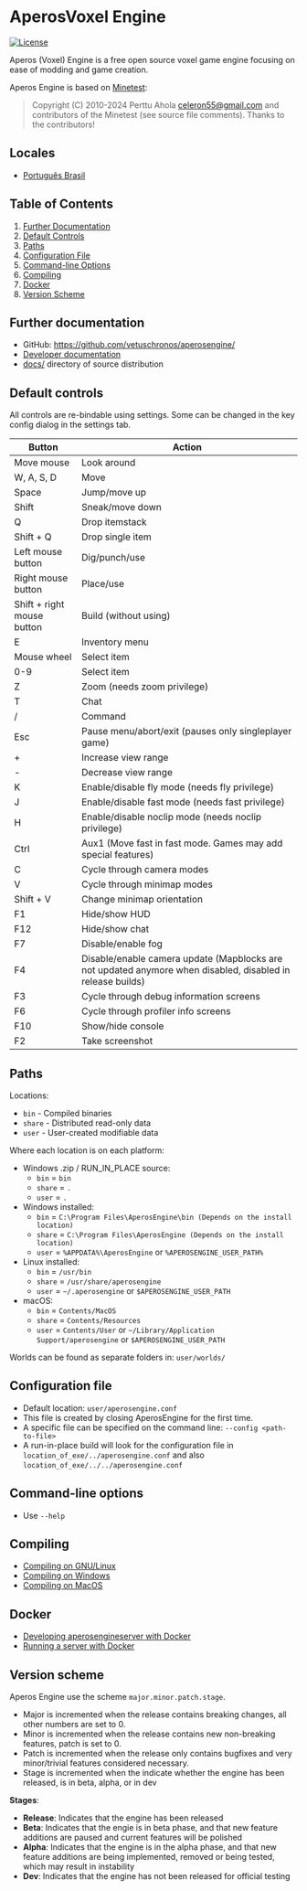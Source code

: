 AperosVoxel Engine
==================

[![License](https://img.shields.io/badge/license-LGPLv2.1%2B-blue.svg)](https://www.gnu.org/licenses/old-licenses/lgpl-2.1.en.html)

Aperos (Voxel) Engine is a free open source voxel game engine focusing on ease of modding and game creation.

Aperos Engine is based on [Minetest](https://minetest.net):

> Copyright (C) 2010-2024 Perttu Ahola <celeron55@gmail.com>
and contributors of the Minetest (see source file comments). 
Thanks to the contributors!

Locales
-------
* [Português Brasil](docs/locales/pt_BR/)

Table of Contents
-----------------

1. [Further Documentation](#further-documentation)
2. [Default Controls](#default-controls)
3. [Paths](#paths)
4. [Configuration File](#configuration-file)
5. [Command-line Options](#command-line-options)
6. [Compiling](#compiling)
7. [Docker](#docker)
8. [Version Scheme](#version-scheme)


Further documentation
---------------------
- GitHub: https://github.com/vetuschronos/aperosengine/
- [Developer documentation](docs/locales/en/developing/)
- [docs/](docs/locales/en/) directory of source distribution

Default controls
----------------
All controls are re-bindable using settings.
Some can be changed in the key config dialog in the settings tab.

| Button                        | Action                                                         |
|-------------------------------|----------------------------------------------------------------|
| Move mouse                    | Look around                                                    |
| W, A, S, D                    | Move                                                           |
| Space                         | Jump/move up                                                   |
| Shift                         | Sneak/move down                                                |
| Q                             | Drop itemstack                                                 |
| Shift + Q                     | Drop single item                                               |
| Left mouse button             | Dig/punch/use                                                  |
| Right mouse button            | Place/use                                                      |
| Shift + right mouse button    | Build (without using)                                          |
| E                             | Inventory menu                                                 |
| Mouse wheel                   | Select item                                                    |
| 0-9                           | Select item                                                    |
| Z                             | Zoom (needs zoom privilege)                                    |
| T                             | Chat                                                           |
| /                             | Command                                                        |
| Esc                           | Pause menu/abort/exit (pauses only singleplayer game)          |
| +                             | Increase view range                                            |
| -                             | Decrease view range                                            |
| K                             | Enable/disable fly mode (needs fly privilege)                  |
| J                             | Enable/disable fast mode (needs fast privilege)                |
| H                             | Enable/disable noclip mode (needs noclip privilege)            |
| Ctrl                          | Aux1 (Move fast in fast mode. Games may add special features)  |
| C                             | Cycle through camera modes                                     |
| V                             | Cycle through minimap modes                                    |
| Shift + V                     | Change minimap orientation                                     |
| F1                            | Hide/show HUD                                                  |
| F12                           | Hide/show chat                                                 |
| F7                            | Disable/enable fog                                             |
| F4                            | Disable/enable camera update (Mapblocks are not updated anymore when disabled, disabled in release builds)  |
| F3                            | Cycle through debug information screens                        |
| F6                            | Cycle through profiler info screens                            |
| F10                           | Show/hide console                                              |
| F2                            | Take screenshot                                                |

Paths
-----
Locations:

* `bin`   - Compiled binaries
* `share` - Distributed read-only data
* `user`  - User-created modifiable data

Where each location is on each platform:

* Windows .zip / RUN_IN_PLACE source:
    * `bin`   = `bin`
    * `share` = `.`
    * `user`  = `.`
* Windows installed:
    * `bin`   = `C:\Program Files\AperosEngine\bin (Depends on the install location)`
    * `share` = `C:\Program Files\AperosEngine (Depends on the install location)`
    * `user`  = `%APPDATA%\AperosEngine` or `%APEROSENGINE_USER_PATH%`
* Linux installed:
    * `bin`   = `/usr/bin`
    * `share` = `/usr/share/aperosengine`
    * `user`  = `~/.aperosengine` or `$APEROSENGINE_USER_PATH`
* macOS:
    * `bin`   = `Contents/MacOS`
    * `share` = `Contents/Resources`
    * `user`  = `Contents/User` or `~/Library/Application Support/aperosengine` or `$APEROSENGINE_USER_PATH`

Worlds can be found as separate folders in: `user/worlds/`

Configuration file
------------------
- Default location:
    `user/aperosengine.conf`
- This file is created by closing AperosEngine for the first time.
- A specific file can be specified on the command line:
    `--config <path-to-file>`
- A run-in-place build will look for the configuration file in
    `location_of_exe/../aperosengine.conf` and also `location_of_exe/../../aperosengine.conf`

Command-line options
--------------------
- Use `--help`

Compiling
---------

- [Compiling on GNU/Linux](docs/locales/en/compiling/linux.md)
- [Compiling on Windows](docs/locales/en/compiling/windows.md)
- [Compiling on MacOS](docs/locales/en/compiling/macos.md)

Docker
------

- [Developing aperosengineserver with Docker](docs/locales/en/developing/docker.md)
- [Running a server with Docker](docs/locales/en/docker_server.md)

Version scheme
--------------
Aperos Engine use the scheme `major.minor.patch.stage`.

- Major is incremented when the release contains breaking changes, all other
numbers are set to 0.
- Minor is incremented when the release contains new non-breaking features,
patch is set to 0.
- Patch is incremented when the release only contains bugfixes and very
minor/trivial features considered necessary.
- Stage is incremented when the indicate whether the engine has been released, 
is in beta, alpha, or in dev

**Stages**:

- **Release**: Indicates that the engine has been released
- **Beta**: Indicates that the engie is in beta phase, and that new feature additions are paused and current features will be polished
- **Alpha**: Indicates that the engine is in the alpha phase, and that new feature additions are being implemented, removed or being tested, which may result in instability
- **Dev**: Indicates that the engine has not been released for official testing

